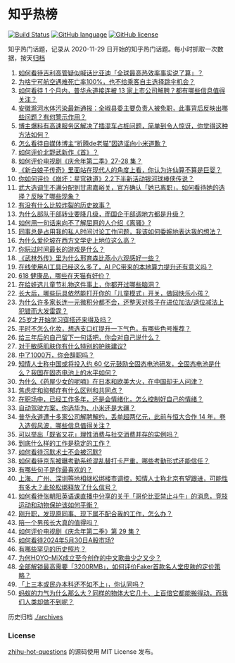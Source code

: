 # 知乎热榜
[![Build Status](https://github.com/ToWeLong/zhihu-hot-questions/workflows/CI/badge.svg)](https://github.com/ToWeLong/zhihu-hot-questions/actions)
[![GitHub language](https://img.shields.io/badge/language-golang-orange.svg)](https://golang.org/)
[![GitHub license](https://img.shields.io/github/license/ToWeLong/zhihu-hot-questions)](https://github.com/ToWeLong/zhihu-hot-questions/blob/main/LICENSE)

知乎热门话题，记录从 2020-11-29 日开始的知乎热门话题。每小时抓取一次数据，按天[归档](./archives)

<!-- BEGIN -->

1. [如何看待吉利高管疑似喊话比亚迪「全球最高热效率事实说了算」？](https://www.zhihu.com/question/657593575)
1. [为啥宁可航空遇难死亡率100%，也不给乘客自主选择跳伞机会？](https://www.zhihu.com/question/315640694)
1. [如何看待 1 个月内，普华永道接连被 13 家上市公司解聘？都有哪些信息值得关注？](https://www.zhihu.com/question/657527251)
1. [安徽滁河水体污染最新通报：全椒县委主要负责人被免职，此事背后反映出哪些问题？有何警示作用？](https://www.zhihu.com/question/657531131)
1. [博主爆料有高速服务区解决了插混车占桩问题，简单到令人惊讶，你觉得这种方法如何？](https://www.zhihu.com/question/657465592)
1. [怎么看待自媒体博主“折腾de老猫”因造谣向小米道歉？](https://www.zhihu.com/question/657568080)
1. [如何评价北野武新作《首》？](https://www.zhihu.com/question/656934799)
1. [如何评价电视剧《庆余年第二季》27-28 集？](https://www.zhihu.com/question/657564205)
1. [《新白娘子传奇》里面站在现代人的角度上看，你认为许仙算不算是巨婴？](https://www.zhihu.com/question/361988911)
1. [你如何评价《崩坏：星穹铁道》2.2下半新活动银河球棒侠传说？](https://www.zhihu.com/question/657630451)
1. [武大选调生不满分配到甘肃嘉峪关，官方确认「她已离职」，如何看待她的选择？反映了哪些现象？](https://www.zhihu.com/question/657580728)
1. [有没有什么比较炸裂的历史故事？](https://www.zhihu.com/question/651580200)
1. [为什么部队干部转业要降几级，而国企干部调地方都是升级？](https://www.zhihu.com/question/657416420)
1. [如何用一句话来向不了解屈原的人介绍《离骚》?](https://www.zhihu.com/question/656857639)
1. [同事总是占用我的私人时间讨论工作问题，我该如何委婉地表达我的想法？](https://www.zhihu.com/question/656028920)
1. [为什么爱伦坡在西方文学史上地位这么高？](https://www.zhihu.com/question/27770988)
1. [你玩过时间最长的游戏是什么？](https://www.zhihu.com/question/656790296)
1. [《武林外传》里为什么邢育森比燕小六观感好一些？](https://www.zhihu.com/question/295532873)
1. [在线使用AI工具已经这么多了，AI PC带来的本地算力提升还有意义吗？](https://www.zhihu.com/question/657642423)
1. [618 健康品，哪些在天猫有好价？](https://www.zhihu.com/question/657047462)
1. [在给娃选儿童节礼物这件事上，你都开过哪些脑洞？](https://www.zhihu.com/question/656946336)
1. [长大后，哪些玩具依然能打开你的「儿童模式」开关，做回快乐小孩？](https://www.zhihu.com/question/656947432)
1. [为什么许多家长连一元微积分都不会，还整天对孩子在进位加法/退位减法上犯错而大发雷霆？](https://www.zhihu.com/question/656058015)
1. [25岁才开始学习穿搭还来得及吗？](https://www.zhihu.com/question/655651222)
1. [平时不怎么化妆，想选支口红提升一下气色，有哪些色号推荐？](https://www.zhihu.com/question/511490528)
1. [给三年后的自己留下一句话吧，你会对自己说什么？](https://www.zhihu.com/question/655553845)
1. [对于敏感肌肤你有什么特别的护肤建议?](https://www.zhihu.com/question/655532269)
1. [中了1000万，你会辞职吗？](https://www.zhihu.com/question/654384274)
1. [知情人士称中国或将投入约 60 亿元鼓励全固态电池研发，全固态电池是什么？我国在固态电池上的水平如何？](https://www.zhihu.com/question/657554475)
1. [为什么《药屋少女的呢喃》在日本和欧美大火，在中国却无人问津？](https://www.zhihu.com/question/653587166)
1. [焦虑症和抑郁症有什么区别和共同点？](https://www.zhihu.com/question/657168927)
1. [在职场中，已经工作多年，还是会情绪化，怎么控制好自己的情绪？](https://www.zhihu.com/question/656795454)
1. [自动驾驶方案，你选华为、小米还是大疆？](https://www.zhihu.com/question/657268306)
1. [普华永道遭十多家公司解聘解约，丢单超两亿元，此前与恒大合作 14 年，卷入造假风波，哪些信息值得关注？](https://www.zhihu.com/question/657629794)
1. [可以举出「既省又花」理性消费与社交消费并存的实例吗？](https://www.zhihu.com/question/656927004)
1. [到底什么样的工作是稳定的工作？](https://www.zhihu.com/question/656684317)
1. [如何看待沉默术士不会被沉默?](https://www.zhihu.com/question/657027554)
1. [如何看待京东被曝考勤系统混乱替打卡严重，哪些考勤形式还能信任？](https://www.zhihu.com/question/657311035)
1. [有哪些句子是你最喜欢的？](https://www.zhihu.com/question/657474881)
1. [上海、广州、深圳等地相继松绑楼市调控，知情人士称北京有望跟进，可能性有多大？此轮松绑释放了什么信号？](https://www.zhihu.com/question/657529855)
1. [如何看待张朝阳英语课直播中分享的关于「哥伦比亚禁止斗牛」的消息，竞技运动和动物保护该如何平衡？](https://www.zhihu.com/question/657594576)
1. [刚升职，发现原同事、现下属不配合我的工作，怎么办？](https://www.zhihu.com/question/656274621)
1. [陪一个男孩长大真的值得吗？](https://www.zhihu.com/question/375417905)
1. [如何评价电视剧《庆余年第二季》第 29 集？](https://www.zhihu.com/question/657571959)
1. [如何看待2024年5月30日A股市场?](https://www.zhihu.com/question/656066168)
1. [有哪些罕见的历史照片？](https://www.zhihu.com/question/657443335)
1. [为何HOYO-MiX成立至今创作的中文歌曲少之又少？](https://www.zhihu.com/question/653898346)
1. [全部解锁最高需要「3200RMB」，如何评价Faker首款名人堂皮肤的定价策略？](https://www.zhihu.com/question/657537563)
1. [「上三本或民办本科还不如不上」，你认同吗？](https://www.zhihu.com/question/656738166)
1. [蚂蚁的力气为什么那么大？同样的物体大它几十、上百倍它都能搬得动，而我们人类却做不到呢？](https://www.zhihu.com/question/657010996)

<!-- END -->

历史归档 [./archives](./archives)


### License
[zhihu-hot-questions](https://github.com/towelong/zhihu-hot-questions) 的源码使用 MIT License 发布。
